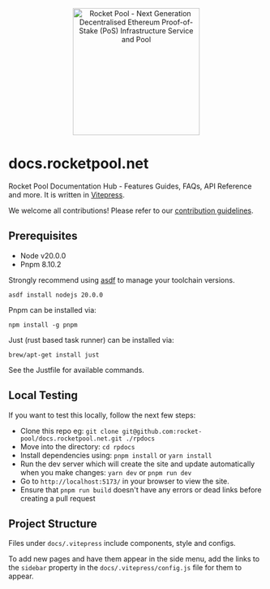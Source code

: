 <p align="center">
  <img src="https://raw.githubusercontent.com/rocket-pool/rocketpool/master/images/logo.png?raw=true" alt="Rocket Pool - Next Generation Decentralised Ethereum Proof-of-Stake (PoS) Infrastructure Service and Pool" width="250" />
</p>

# docs.rocketpool.net

Rocket Pool Documentation Hub - Features Guides, FAQs, API Reference and more. It is written in [Vitepress](https://vitepress.dev/guide/what-is-vitepress).

We welcome all contributions! Please refer to our [contribution guidelines](./contributing.md).

## Prerequisites

- Node v20.0.0
- Pnpm 8.10.2

Strongly recommend using [asdf](https://asdf-vm.com/#/) to manage your toolchain versions.

```
asdf install nodejs 20.0.0
```

Pnpm can be installed via:

```
npm install -g pnpm
```

Just (rust based task runner) can be installed via:

```
brew/apt-get install just
```

See the Justfile for available commands.

## Local Testing

If you want to test this locally, follow the next few steps:

- Clone this repo eg: `git clone git@github.com:rocket-pool/docs.rocketpool.net.git ./rpdocs`
- Move into the directory: `cd rpdocs`
- Install dependencies using: `pnpm install` or `yarn install`
- Run the dev server which will create the site and update automatically when you make changes: `yarn dev` or `pnpm run dev`
- Go to `http://localhost:5173/` in your browser to view the site.
- Ensure that `pnpm run build` doesn't have any errors or dead links before creating a pull request

## Project Structure

Files under `docs/.vitepress` include components, style and configs.

To add new pages and have them appear in the side menu, add the links to the `sidebar` property in the `docs/.vitepress/config.js` file for them to appear.
